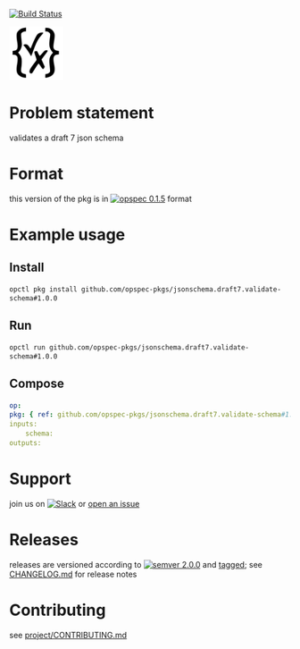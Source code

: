 [![Build Status](https://travis-ci.org/opspec-pkgs/jsonschema.draft7.validate-schema.svg?branch=master)](https://travis-ci.org/opspec-pkgs/jsonschema.draft7.validate-schema)

<img src="icon.svg" alt="icon" style="height: 10vw">

# Problem statement

validates a draft 7 json schema

# Format

this version of the pkg is in [![opspec 0.1.5](https://img.shields.io/badge/opspec-0.1.5-brightgreen.svg?colorA=6b6b6b&colorB=fc16be)](https://opspec.io/0.1.5/packages.html) format

# Example usage

## Install

```shell
opctl pkg install github.com/opspec-pkgs/jsonschema.draft7.validate-schema#1.0.0
```

## Run

```
opctl run github.com/opspec-pkgs/jsonschema.draft7.validate-schema#1.0.0
```

## Compose

```yaml
op:
pkg: { ref: github.com/opspec-pkgs/jsonschema.draft7.validate-schema#1.0.0 }
inputs:
    schema:
outputs:
```

# Support

join us on
[![Slack](https://opspec-slackin.herokuapp.com/badge.svg)](https://opspec-slackin.herokuapp.com/)
or
[open an issue](https://github.com/opspec-pkgs/jsonschema.draft7.validate-schema/issues)

# Releases

releases are versioned according to
[![semver 2.0.0](https://img.shields.io/badge/semver-2.0.0-brightgreen.svg)](http://semver.org/spec/v2.0.0.html)
and [tagged](https://git-scm.com/book/en/v2/Git-Basics-Tagging); see
[CHANGELOG.md](CHANGELOG.md) for release notes

# Contributing

see
[project/CONTRIBUTING.md](https://github.com/opspec-pkgs/project/blob/master/CONTRIBUTING.md)
